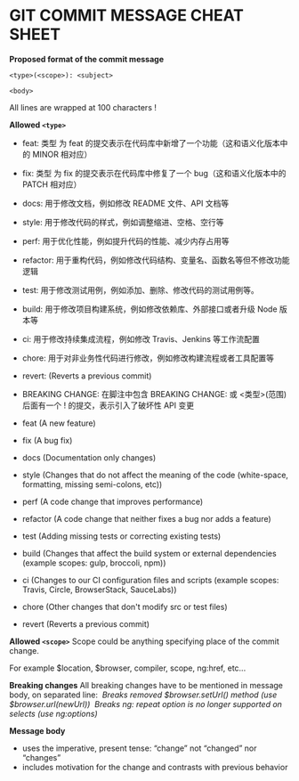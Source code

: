 # GIT COMMIT MESSAGE CHEAT SHEET

**Proposed format of the commit message**

```
<type>(<scope>): <subject>

<body>
```

All lines are wrapped at 100 characters !

**Allowed `<type>`**


- feat: 类型 为 feat 的提交表示在代码库中新增了一个功能（这和语义化版本中的 MINOR 相对应）
- fix: 类型 为 fix 的提交表示在代码库中修复了一个 bug（这和语义化版本中的 PATCH 相对应）
- docs: 用于修改文档，例如修改 README 文件、API 文档等
- style: 用于修改代码的样式，例如调整缩进、空格、空行等
- perf: 用于优化性能，例如提升代码的性能、减少内存占用等
- refactor: 用于重构代码，例如修改代码结构、变量名、函数名等但不修改功能逻辑
- test: 用于修改测试用例，例如添加、删除、修改代码的测试用例等。
- build: 用于修改项目构建系统，例如修改依赖库、外部接口或者升级 Node 版本等
- ci: 用于修改持续集成流程，例如修改 Travis、Jenkins 等工作流配置
- chore: 用于对非业务性代码进行修改，例如修改构建流程或者工具配置等
- revert: (Reverts a previous commit)
- BREAKING CHANGE: 在脚注中包含 BREAKING CHANGE: 或 <类型>(范围) 后面有一个 ! 的提交，表示引入了破坏性 API 变更

- feat (A new feature)
- fix (A bug fix)
- docs (Documentation only changes)
- style (Changes that do not affect the meaning of the code (white-space, formatting, missing semi-colons, etc))
- perf (A code change that improves performance)
- refactor (A code change that neither fixes a bug nor adds a feature)
- test (Adding missing tests or correcting existing tests)
- build (Changes that affect the build system or external dependencies (example scopes: gulp, broccoli, npm))
- ci (Changes to our CI configuration files and scripts (example scopes: Travis, Circle, BrowserStack, SauceLabs))
- chore (Other changes that don't modify src or test files)
- revert (Reverts a previous commit)



**Allowed `<scope>`**
Scope could be anything specifying place of the commit change.

For example $location, $browser, compiler, scope, ng:href, etc...


**Breaking changes**
All breaking changes have to be mentioned in message body, on separated line:
​	_Breaks removed $browser.setUrl() method (use $browser.url(newUrl))_
​	_Breaks ng: repeat option is no longer supported on selects (use ng:options)_


**Message body**

- uses the imperative, present tense: “change” not “changed” nor “changes”
- includes motivation for the change and contrasts with previous behavior